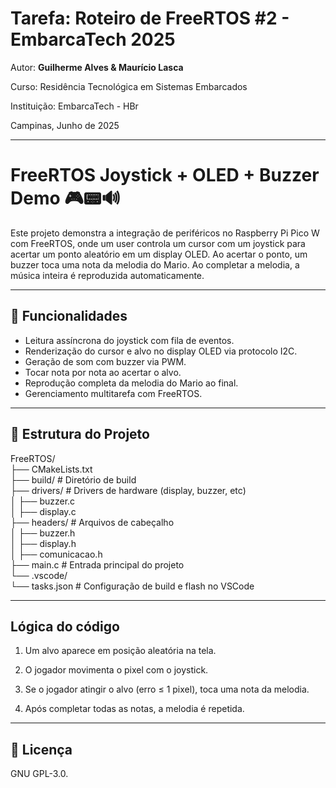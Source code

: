 
# Tarefa: Roteiro de FreeRTOS #2 - EmbarcaTech 2025

Autor: **Guilherme Alves & Maurício Lasca**

Curso: Residência Tecnológica em Sistemas Embarcados

Instituição: EmbarcaTech - HBr

Campinas, Junho de 2025

---

<!-- INSIRA O CONTEÚDO DO SEU README AQUI! -->
# FreeRTOS Joystick + OLED + Buzzer Demo 🎮📟🔊

Este projeto demonstra a integração de periféricos no Raspberry Pi Pico W com FreeRTOS, onde um user controla um cursor com um joystick para acertar um ponto aleatório em um display OLED. Ao acertar o ponto, um buzzer toca uma nota da melodia do Mario. Ao completar a melodia, a música inteira é reproduzida automaticamente.

---

## 🚀 Funcionalidades

- Leitura assíncrona do joystick com fila de eventos.
- Renderização do cursor e alvo no display OLED via protocolo I2C.
- Geração de som com buzzer via PWM.
- Tocar nota por nota ao acertar o alvo.
- Reprodução completa da melodia do Mario ao final.
- Gerenciamento multitarefa com FreeRTOS.

---

## 🧠 Estrutura do Projeto

FreeRTOS/  
├── CMakeLists.txt  
├── build/                  # Diretório de build  
├── drivers/                # Drivers de hardware (display, buzzer, etc)  
│   ├── buzzer.c  
│   ├── display.c  
├── headers/                # Arquivos de cabeçalho  
│   ├── buzzer.h  
│   ├── display.h  
│   ├── comunicacao.h   
├── main.c                  # Entrada principal do projeto    
└── .vscode/  
    └── tasks.json          # Configuração de build e flash no VSCode  

---

## Lógica do código

1. Um alvo aparece em posição aleatória na tela.

2. O jogador movimenta o pixel com o joystick.

3. Se o jogador atingir o alvo (erro ≤ 1 pixel), toca uma nota da melodia.

4. Após completar todas as notas, a melodia é repetida.

---

## 📜 Licença
GNU GPL-3.0.
